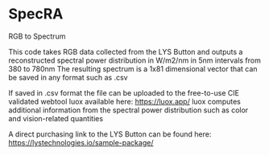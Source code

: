 # SpecRA
RGB to Spectrum

This code takes RGB data collected from the LYS Button and outputs a reconstructed spectral power distribution in W/m2/nm in 5nm intervals from 380 to 780nm
The resulting spectrum is a 1x81 dimensional vector that can be saved in any format such as .csv

If saved in .csv format the file can be uploaded to the free-to-use CIE validated webtool luox available here: https://luox.app/
luox computes additional information from the spectral power distribution such as color and vision-related quantities

A direct purchasing link to the LYS Button can be found here: https://lystechnologies.io/sample-package/
